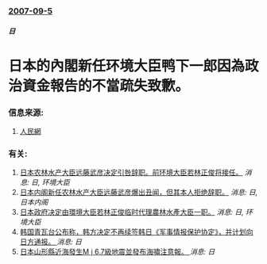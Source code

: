 ### [2007-09-5](/news/2007/09/5/index.md)

##### 日
# 日本的內閣新任环境大臣鸭下一郎因為政治資金報告的不當疏失致歉。




### 信息来源:

1. [人民網](http://world.people.com.cn/GB/1029/42354/6220673.html)

### 有关:

1. [日本农林水产大臣远藤武彦决定引咎辞职。前环境大臣若林正俊将接任。](/news/2007/09/3/日本农林水产大臣远藤武彦决定引咎辞职-前环境大臣若林正俊将接任.md) _消息: 日, 环境大臣_
2. [日本内阁新任农林水产大臣远藤武彦爆出丑闻，但其本人拒绝辞职。](/news/2007/09/1/日本内阁新任农林水产大臣远藤武彦爆出丑闻-但其本人拒绝辞职.md) _消息: 日, 日本内阁_
3. [日本政府决定由環境大臣若林正俊临时代理農林水產大臣一职。](/news/2007/05/29/日本政府决定由環境大臣若林正俊临时代理農林水產大臣一职.md) _消息: 日, 环境大臣_
4. [韩国青瓦台公布称，韩方决定不再续签韩日《军事情报保护协定》，并计划向日方通报。 ](/news/2019/08/22/韩国青瓦台公布称-韩方决定不再续签韩日-军事情报保护协定-并计划向日方通报.md) _消息: 日_
5. [ 日本山形縣近海發生M j 6.7級地震並發布海嘯注意報。 ](/news/2019/06/18/日本山形縣近海發生M-j-67級地震並發布海嘯注意報.md) _消息: 日_
